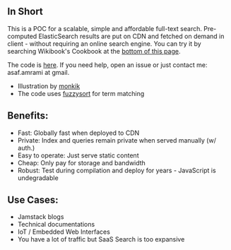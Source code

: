 ## In Short

This is a POC for a scalable, simple and affordable full-text search.
Pre-computed ElasticSearch results are put on CDN and fetched on demand in client - without requiring an online search engine.
You can try it by searching Wikibook's Cookbook at the [bottom of this page](#search).

The code is [here](https://github.com/asafamr/PlasticSearched). If you need help, open an issue or just contact me: asaf.amrami at gmail.

- Illustration by [monkik](https://www.flaticon.com/authors/monkik)
- The code uses [fuzzysort](https://github.com/farzher/fuzzysort) for term matching

## Benefits:

- Fast: Globally fast when deployed to CDN
- Private: Index and queries remain private when served manually (w/ auth.)
- Easy to operate: Just serve static content
- Cheap: Only pay for storage and bandwidth
- Robust: Test during compilation and deploy for years - JavaScript is undegradable

## Use Cases:

- Jamstack blogs
- Technical documentations
- IoT / Embedded Web Interfaces
- You have a lot of traffic but SaaS Search is too expansive
